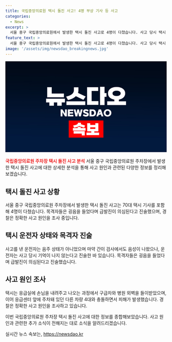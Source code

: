 ```yaml
---
title: 국립중앙의료원 택시 돌진 사고! 4명 부상 기사 등 사고
categories:
  - News
excerpt: >
  서울 중구 국립중앙의료원에서 발생한 택시 돌진 사고로 4명이 다쳤습니다. 사고 당시 택시 기사는 음주 상태가 아니었으며, 급발진 의심이 제기되고 있습니다. 중상자는 수술을 받고 있으며, 사고의 정확한 원인은 경찰이 조사 중입니다. 사고로 인해 다른 차량 4대가 연이어 충돌했고, 피해자들이 부상한 것으로 전해졌습니다. (150자)
feature_text: >
  서울 중구 국립중앙의료원에서 발생한 택시 돌진 사고로 4명이 다쳤습니다. 사고 당시 택시 기사는 음주 상태가 아니었으며, 급발진 의심이 제기되고 있습니다. 중상자는 수술을 받고 있으며, 사고의 정확한 원인은 경찰이 조사 중입니다. 사고로 인해 다른 차량 4대가 연이어 충돌했고, 피해자들이 부상한 것으로 전해졌습니다. (150자)
image: '/assets/img/newsdao_breakingnews.jpg'
---
```


<p><img src="/assets/img/newsdao_breakingnews.jpg" alt="bookingtag 속보" /></p>

<p><b><span style="color: #ee2323;">국립중앙의료원 주차장 택시 돌진 사고 분석</span></b>
서울 중구 국립중앙의료원 주차장에서 발생한 택시 돌진 사고에 대한 상세한 분석을 통해 사고 원인과 관련된 다양한 정보를 정리해보겠습니다.</p>

<h2 data-ke-size="size26">택시 돌진 사고 상황</h2>

<p>서울 중구 국립중앙의료원 주차장에서 발생한 택시 돌진 사고는 70대 택시 기사를 포함해 4명이 다쳤습니다. 목격자들은 굉음을 들었다며 급발진이 의심된다고 진술했으며, 경찰은 정확한 사고 원인을 조사 중입니다.</p>

<h2 data-ke-size="size26">택시 운전자 상태와 목격자 진술</h2>

<p>사고를 낸 운전자는 음주 상태가 아니었으며 마약 간이 검사에서도 음성이 나왔으나, 운전자는 사고 당시 기억이 나지 않는다고 진술한 바 있습니다. 목격자들은 굉음을 들었다며 급발진이 의심된다고 진술했습니다.</p>

<h2 data-ke-size="size26">사고 원인 조사</h2>

<p>택시는 응급실에 손님을 내려주고 나오는 과정에서 구급차와 병원 외벽을 들이받았으며, 이어 응급센터 앞에 주차돼 있던 다른 차량 4대와 충돌하면서 피해가 발생했습니다. 경찰은 정확한 사고 원인을 조사하고 있습니다.</p>

<p>이번 국립중앙의료원 주차장 택시 돌진 사고에 대한 정보를 종합해보았습니다. 사고 원인과 관련한 추가 소식이 전해지는 대로 소식을 알려드리겠습니다.</p>
실시간 뉴스 속보는, <a href="https://newsdao.kr" rel="dofollow">https://newsdao.kr</a>


